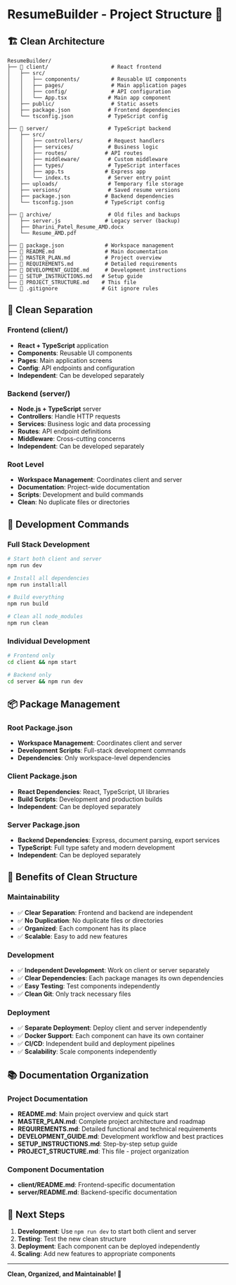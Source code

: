 # ResumeBuilder - Project Structure 📁

## 🏗️ Clean Architecture

```
ResumeBuilder/
├── 📁 client/                    # React frontend
│   ├── src/
│   │   ├── components/          # Reusable UI components
│   │   ├── pages/               # Main application pages
│   │   ├── config/              # API configuration
│   │   └── App.tsx             # Main app component
│   ├── public/                  # Static assets
│   ├── package.json            # Frontend dependencies
│   └── tsconfig.json           # TypeScript config
│
├── 📁 server/                   # TypeScript backend
│   ├── src/
│   │   ├── controllers/        # Request handlers
│   │   ├── services/           # Business logic
│   │   ├── routes/            # API routes
│   │   ├── middleware/         # Custom middleware
│   │   ├── types/              # TypeScript interfaces
│   │   ├── app.ts             # Express app
│   │   └── index.ts            # Server entry point
│   ├── uploads/                # Temporary file storage
│   ├── versions/               # Saved resume versions
│   ├── package.json           # Backend dependencies
│   └── tsconfig.json          # TypeScript config
│
├── 📁 archive/                  # Old files and backups
│   ├── server.js              # Legacy server (backup)
│   ├── Dharini_Patel_Resume_AMD.docx
│   └── Resume_AMD.pdf
│
├── 📄 package.json             # Workspace management
├── 📄 README.md                # Main documentation
├── 📄 MASTER_PLAN.md           # Project overview
├── 📄 REQUIREMENTS.md          # Detailed requirements
├── 📄 DEVELOPMENT_GUIDE.md     # Development instructions
├── 📄 SETUP_INSTRUCTIONS.md   # Setup guide
├── 📄 PROJECT_STRUCTURE.md    # This file
└── 📄 .gitignore              # Git ignore rules
```

## 🎯 **Clean Separation**

### **Frontend (client/)**
- **React + TypeScript** application
- **Components**: Reusable UI components
- **Pages**: Main application screens
- **Config**: API endpoints and configuration
- **Independent**: Can be developed separately

### **Backend (server/)**
- **Node.js + TypeScript** server
- **Controllers**: Handle HTTP requests
- **Services**: Business logic and data processing
- **Routes**: API endpoint definitions
- **Middleware**: Cross-cutting concerns
- **Independent**: Can be developed separately

### **Root Level**
- **Workspace Management**: Coordinates client and server
- **Documentation**: Project-wide documentation
- **Scripts**: Development and build commands
- **Clean**: No duplicate files or directories

## 🚀 **Development Commands**

### **Full Stack Development**
```bash
# Start both client and server
npm run dev

# Install all dependencies
npm run install:all

# Build everything
npm run build

# Clean all node_modules
npm run clean
```

### **Individual Development**
```bash
# Frontend only
cd client && npm start

# Backend only
cd server && npm run dev
```

## 📦 **Package Management**

### **Root Package.json**
- **Workspace Management**: Coordinates client and server
- **Development Scripts**: Full-stack development commands
- **Dependencies**: Only workspace-level dependencies

### **Client Package.json**
- **React Dependencies**: React, TypeScript, UI libraries
- **Build Scripts**: Development and production builds
- **Independent**: Can be deployed separately

### **Server Package.json**
- **Backend Dependencies**: Express, document parsing, export services
- **TypeScript**: Full type safety and modern development
- **Independent**: Can be deployed separately

## 🔧 **Benefits of Clean Structure**

### **Maintainability**
- ✅ **Clear Separation**: Frontend and backend are independent
- ✅ **No Duplication**: No duplicate files or directories
- ✅ **Organized**: Each component has its place
- ✅ **Scalable**: Easy to add new features

### **Development**
- ✅ **Independent Development**: Work on client or server separately
- ✅ **Clear Dependencies**: Each package manages its own dependencies
- ✅ **Easy Testing**: Test components independently
- ✅ **Clean Git**: Only track necessary files

### **Deployment**
- ✅ **Separate Deployment**: Deploy client and server independently
- ✅ **Docker Support**: Each component can have its own container
- ✅ **CI/CD**: Independent build and deployment pipelines
- ✅ **Scalability**: Scale components independently

## 📚 **Documentation Organization**

### **Project Documentation**
- **README.md**: Main project overview and quick start
- **MASTER_PLAN.md**: Complete project architecture and roadmap
- **REQUIREMENTS.md**: Detailed functional and technical requirements
- **DEVELOPMENT_GUIDE.md**: Development workflow and best practices
- **SETUP_INSTRUCTIONS.md**: Step-by-step setup guide
- **PROJECT_STRUCTURE.md**: This file - project organization

### **Component Documentation**
- **client/README.md**: Frontend-specific documentation
- **server/README.md**: Backend-specific documentation

## 🎯 **Next Steps**

1. **Development**: Use `npm run dev` to start both client and server
2. **Testing**: Test the new clean structure
3. **Deployment**: Each component can be deployed independently
4. **Scaling**: Add new features to appropriate components

---

**Clean, Organized, and Maintainable! 🚀**
